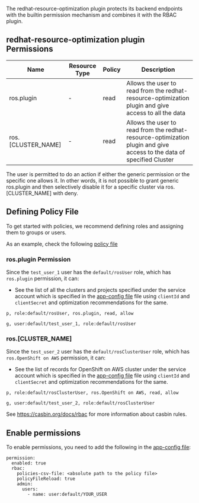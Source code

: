 The redhat-resource-optimization plugin protects its backend endpoints with the builtin permission mechanism and combines it with the RBAC plugin.

## redhat-resource-optimization plugin Permissions

| Name               | Resource Type | Policy | Description                                                                                                           |
| ------------------ | ------------- | ------ | --------------------------------------------------------------------------------------------------------------------- |
| ros.plugin         | -             | read   | Allows the user to read from the redhat-resource-optimization plugin and give access to all the data                  |
| ros.[CLUSTER_NAME] | -             | read   | Allows the user to read from the redhat-resource-optimization plugin and give access to the data of specified Cluster |

The user is permitted to do an action if either the generic permission or the specific one allows it. In other words, it is not possible to grant generic ros.plugin and then selectively disable it for a specific cluster via ros.[CLUSTER_NAME] with deny.

## Defining Policy File

To get started with policies, we recommend defining roles and assigning them to groups or users.

As an example, check the following [policy file](../rbac/rbac-policy.csv)

### ros.plugin Permission

Since the `test_user_1` user has the `default/rosUser` role, which has `ros.plugin` permission, it can:

- See the list of all the clusters and projects specified under the service account which is specified in the [app-config file](../app-config.yaml) file using `clientId` and `clientSecret` and optimization recommendations for the same.

```csv
p, role:default/rosUser, ros.plugin, read, allow

g, user:default/test_user_1, role:default/rosUser
```

### ros.[CLUSTER_NAME]

Since the `test_user_2` user has the `default/rosClusterUser` role, which has `ros.OpenShift on AWS` permission, it can:

- See the list of records for OpenShift on AWS cluster under the service account which is specified in the [app-config file](../app-config.yaml) file using `clientId` and `clientSecret` and optimization recommendations for the same.

```csv
p, role:default/rosClusterUser, ros.OpenShift on AWS, read, allow

g, user:default/test_user_2, role:default/rosClusterUser
```

See https://casbin.org/docs/rbac for more information about casbin rules.

## Enable permissions

To enable permissions, you need to add the following in the [app-config file](../app-config.yaml):

```
permission:
  enabled: true
  rbac:
    policies-csv-file: <absolute path to the policy file>
    policyFileReload: true
    admin:
      users:
        - name: user:default/YOUR_USER
```
